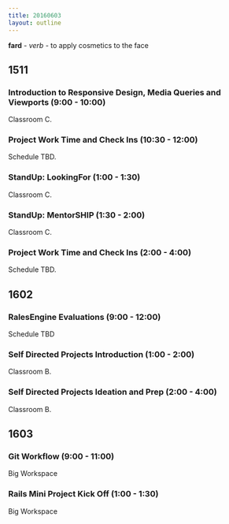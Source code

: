 ```yaml
---
title: 20160603
layout: outline
---
```


**fard** - _verb_ - to apply cosmetics to the face


## 1511

### Introduction to Responsive Design, Media Queries and Viewports (9:00 - 10:00)

Classroom C.

### Project Work Time and Check Ins (10:30 - 12:00)

Schedule TBD.

### StandUp: LookingFor (1:00 - 1:30)

Classroom C.

### StandUp: MentorSHIP (1:30 - 2:00)

Classroom C.

### Project Work Time and Check Ins (2:00 - 4:00)

Schedule TBD.


## 1602

### RalesEngine Evaluations (9:00 - 12:00)

Schedule TBD

### Self Directed Projects Introduction (1:00 - 2:00)

Classroom B.

### Self Directed Projects Ideation and Prep (2:00 - 4:00)

Classroom B.


## 1603

### Git Workflow (9:00 - 11:00)

Big Workspace

### Rails Mini Project Kick Off (1:00 - 1:30)

Big Workspace

